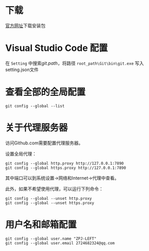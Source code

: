 # 下载
[官方网址](https://git-scm.com/downloads)下载安装包

# Visual Studio Code 配置

在 `Setting` 中搜索*git.path*，将路径 `root_path\Git\bin\git.exe` 写入setting.json文件

# 查看全部的全局配置

```
git config --global --list
```

# 关于代理服务器

访问Github.com需要配置代理服务器。

设置全局代理：
```
git config --global http.proxy http://127.0.0.1:7890
git config --global https.proxy http://127.0.0.1:7890
```
其中端口可以到系统设置->网络和Internet->代理中查看。

此外，如果不希望使用代理，可以运行下列命令：
```
git config --global --unset http.proxy 
git config --global --unset https.proxy
```

# 用户名和邮箱配置

```
git config --global user.name "ZPJ-LEFT"
git config --global user.email 2724682324@qq.com
```
